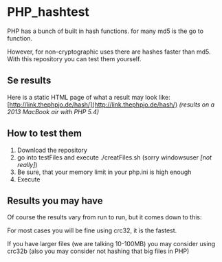 PHP_hashtest
============

PHP has a bunch of built in hash functions. for many md5 is the go to function.

However, for non-cryptographic uses there are hashes faster than md5. With this repository you can test them yourself.

## Se results

Here is a static HTML page of what a result may look like: [http://link.thephpjo.de/hash/](http://link.thephpjo.de/hash/) _(results on a 2013 MacBook air with PHP 5.4)_

## How to test them

1. Download the repository
2. go into testFiles and execute ./creatFiles.sh (sorry windowsuser _[not really]_)
3. Be sure, that your memory limit in your php.ini is high enough
4. Execute

## Results you may have

Of course the results vary from run to run, but it comes down to this:

For most cases you will be fine using crc32, it is the fastest.

If you have larger files (we are talking 10-100MB) you may consider using crc32b (also you may consider not hashing that big files in PHP)
